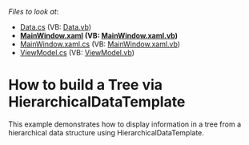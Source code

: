 <!-- default file list -->
*Files to look at*:

* [Data.cs](./CS/Data/Data.cs) (VB: [Data.vb](./VB/Data/Data.vb))
* **[MainWindow.xaml](./CS/MainWindow.xaml) (VB: [MainWindow.xaml.vb](./VB/MainWindow.xaml.vb))**
* [MainWindow.xaml.cs](./CS/MainWindow.xaml.cs) (VB: [MainWindow.xaml.vb](./VB/MainWindow.xaml.vb))
* [ViewModel.cs](./CS/ViewModel.cs) (VB: [ViewModel.vb](./VB/ViewModel.vb))
<!-- default file list end -->
# How to build a Tree via HierarchicalDataTemplate


<p>This example demonstrates how to display information in a tree from a hierarchical data structure using HierarchicalDataTemplate.</p>

<br/>


